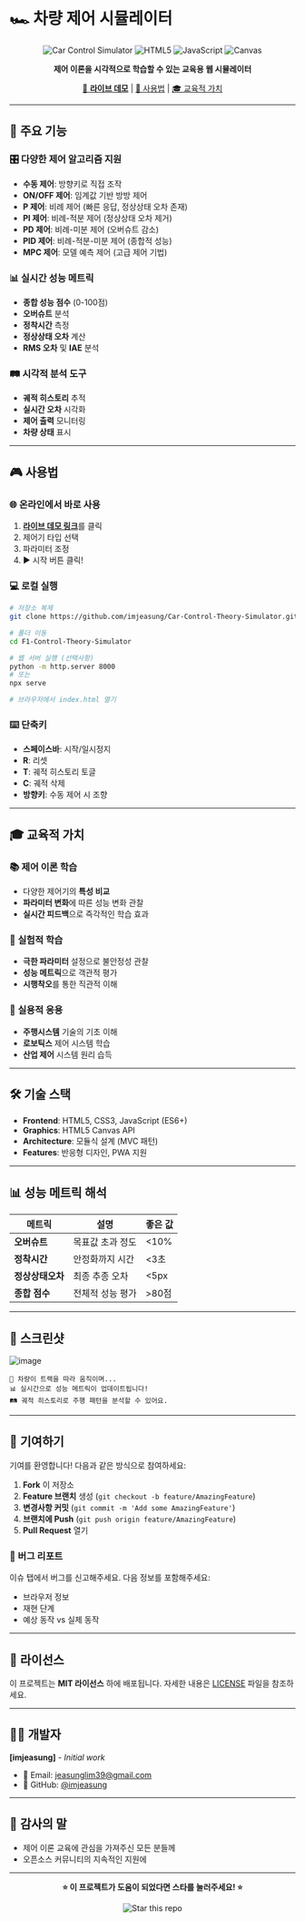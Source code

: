 # 🏎️ 차량 제어 시뮬레이터

<div align="center">

![Car Control Simulator](https://img.shields.io/badge/Car-Control%20Simulator-red?style=for-the-badge&logo=formula1)
![HTML5](https://img.shields.io/badge/HTML5-E34F26?style=for-the-badge&logo=html5&logoColor=white)
![JavaScript](https://img.shields.io/badge/JavaScript-F7DF1E?style=for-the-badge&logo=javascript&logoColor=black)
![Canvas](https://img.shields.io/badge/HTML5%20Canvas-orange?style=for-the-badge&logo=html5&logoColor=white)

**제어 이론을 시각적으로 학습할 수 있는 교육용 웹 시뮬레이터**

[🚀 **라이브 데모**](https://imjeasung.github.io/Car-Control-Theory-Simulator) | [📖 사용법](#-사용법) | [🎓 교육적 가치](#-교육적-가치)

</div>

---

## 🌟 주요 기능

### 🎛️ **다양한 제어 알고리즘 지원**
- **수동 제어**: 방향키로 직접 조작
- **ON/OFF 제어**: 임계값 기반 방방 제어
- **P 제어**: 비례 제어 (빠른 응답, 정상상태 오차 존재)
- **PI 제어**: 비례-적분 제어 (정상상태 오차 제거)
- **PD 제어**: 비례-미분 제어 (오버슈트 감소)
- **PID 제어**: 비례-적분-미분 제어 (종합적 성능)
- **MPC 제어**: 모델 예측 제어 (고급 제어 기법)

### 📊 **실시간 성능 메트릭**
- **종합 성능 점수** (0-100점)
- **오버슈트** 분석
- **정착시간** 측정
- **정상상태 오차** 계산
- **RMS 오차** 및 **IAE** 분석

### 🛤️ **시각적 분석 도구**
- **궤적 히스토리** 추적
- **실시간 오차** 시각화
- **제어 출력** 모니터링
- **차량 상태** 표시

---

## 🎮 사용법

### 🌐 온라인에서 바로 사용
1. [**라이브 데모 링크**](https://imjeasung.github.io/Car-Control-Theory-Simulator)를 클릭
2. 제어기 타입 선택
3. 파라미터 조정
4. ▶️ 시작 버튼 클릭!

### 💻 로컬 실행
```bash
# 저장소 복제
git clone https://github.com/imjeasung/Car-Control-Theory-Simulator.git

# 폴더 이동
cd F1-Control-Theory-Simulator

# 웹 서버 실행 (선택사항)
python -m http.server 8000
# 또는
npx serve

# 브라우저에서 index.html 열기
```

### ⌨️ 단축키
- **스페이스바**: 시작/일시정지
- **R**: 리셋
- **T**: 궤적 히스토리 토글
- **C**: 궤적 삭제
- **방향키**: 수동 제어 시 조향

---

## 🎓 교육적 가치

### 📚 **제어 이론 학습**
- 다양한 제어기의 **특성 비교**
- **파라미터 변화**에 따른 성능 변화 관찰
- **실시간 피드백**으로 즉각적인 학습 효과

### 🔬 **실험적 학습**
- **극한 파라미터** 설정으로 불안정성 관찰
- **성능 메트릭**으로 객관적 평가
- **시행착오**를 통한 직관적 이해

### 🎯 **실용적 응용**
- **주행시스템** 기술의 기초 이해
- **로보틱스** 제어 시스템 학습
- **산업 제어** 시스템 원리 습득

---

## 🛠️ 기술 스택

- **Frontend**: HTML5, CSS3, JavaScript (ES6+)
- **Graphics**: HTML5 Canvas API
- **Architecture**: 모듈식 설계 (MVC 패턴)
- **Features**: 반응형 디자인, PWA 지원

---

## 📊 성능 메트릭 해석

| 메트릭 | 설명 | 좋은 값 |
|--------|------|---------|
| **오버슈트** | 목표값 초과 정도 | <10% |
| **정착시간** | 안정화까지 시간 | <3초 |
| **정상상태오차** | 최종 추종 오차 | <5px |
| **종합 점수** | 전체적 성능 평가 | >80점 |

---

## 🎨 스크린샷
![image](https://github.com/user-attachments/assets/303c2876-0354-445d-bdb5-fcaf846a4b81)

```
🚗 차량이 트랙을 따라 움직이며...
📊 실시간으로 성능 메트릭이 업데이트됩니다!
🛤️ 궤적 히스토리로 주행 패턴을 분석할 수 있어요.
```

---


## 🤝 기여하기

기여를 환영합니다! 다음과 같은 방식으로 참여하세요:

1. **Fork** 이 저장소
2. **Feature 브랜치** 생성 (`git checkout -b feature/AmazingFeature`)
3. **변경사항 커밋** (`git commit -m 'Add some AmazingFeature'`)
4. **브랜치에 Push** (`git push origin feature/AmazingFeature`)
5. **Pull Request** 열기

### 🐛 버그 리포트
이슈 탭에서 버그를 신고해주세요. 다음 정보를 포함해주세요:
- 브라우저 정보
- 재현 단계
- 예상 동작 vs 실제 동작

---

## 📄 라이선스

이 프로젝트는 **MIT 라이선스** 하에 배포됩니다. 자세한 내용은 [LICENSE](LICENSE) 파일을 참조하세요.

---

## 👨‍💻 개발자

**[imjeasung]** - *Initial work*

- 📧 Email: jeasunglim39@gmail.com
- 🐙 GitHub: [@imjeasung](https://github.com/imjeasung)

---

## 🙏 감사의 말

- 제어 이론 교육에 관심을 가져주신 모든 분들께
- 오픈소스 커뮤니티의 지속적인 지원에

---

<div align="center">

**⭐ 이 프로젝트가 도움이 되었다면 스타를 눌러주세요! ⭐**

![Star this repo](https://img.shields.io/github/stars/imjeasung/Car-Control-Theory-Simulator?style=social)

</div>
